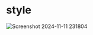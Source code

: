 # style
![Screenshot 2024-11-11 231804](https://github.com/user-attachments/assets/e52e69d5-e13f-4864-8ffa-773598a086b2)
